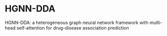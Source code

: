 # HGNN-DDA
HGNN-DDA: a heterogeneous graph neural network framework with multi-head self-attention for drug-disease association prediction
